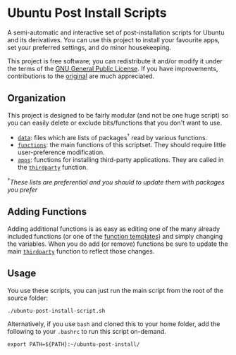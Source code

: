 Ubuntu Post Install Scripts
===========================

A semi-automatic and interactive set of post-installation scripts for Ubuntu and its derivatives. You can use this project to install your favourite apps, set your preferred settings, and do minor housekeeping.

This project is free software; you can redistribute it and/or modify it under the terms of the [GNU General Public License](/LICENSE). If you have improvements, contributions to the [original](https://github.com/snwh/ubuntu-post-install) are much appreciated.

## Organization

This project is designed to be fairly modular (and not be one huge script) so you can easily delete or exclude bits/functions that you don't want to use.

 * [`data`](/data): files which are lists of packages<sup>&dagger;</sup> read by various functions.
 * [`functions`](/functions): the main functions of this scriptset. They should require little user-preference modification.
 * [`apps`](/functions/apps): functions for installing third-party applications. They are called in the [`thirdparty`](/functions/thirdparty) function.

*<sup>&dagger;</sup>These lists are preferential and you should to update them with packages you prefer*

## Adding Functions

Adding additional functions is as easy as editing one of the many already included functions (or one of the [function templates](/functions/templates)) and simply changing the variables. When you do add (or remove) functions be sure to update the main [`thirdparty`](/functions/thirdparty) function to reflect those changes.

## Usage

You use these scripts, you can just run the main script from the root of the source folder:

    ./ubuntu-post-install-script.sh

Alternatively, if you use `bash` and cloned this to your home folder, add the following to your `.bashrc` to run this script on-demand.

    export PATH=${PATH}:~/ubuntu-post-install/
